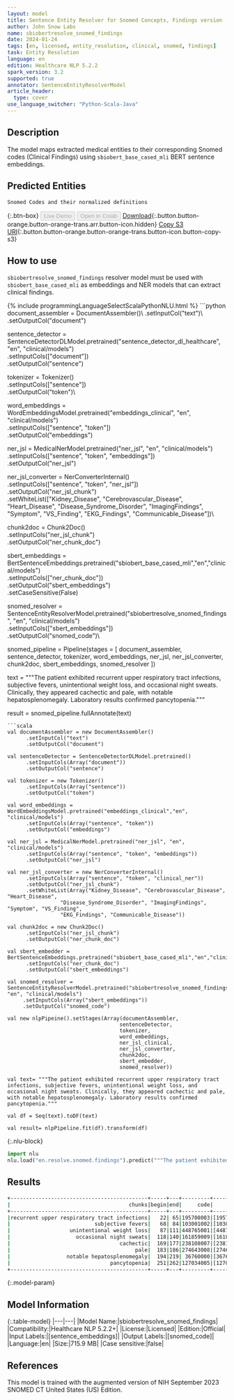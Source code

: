 ```yaml
---
layout: model
title: Sentence Entity Resolver for Snomed Concepts, Findings version (sbiobert_base_cased_mli embeddings)
author: John Snow Labs
name: sbiobertresolve_snomed_findings
date: 2024-01-24
tags: [en, licensed, entity_resolution, clinical, snomed, findings]
task: Entity Resolution
language: en
edition: Healthcare NLP 5.2.2
spark_version: 3.2
supported: true
annotator: SentenceEntityResolverModel
article_header:
  type: cover
use_language_switcher: "Python-Scala-Java"
---
```


## Description

The model maps extracted medical entities to their corresponding Snomed codes (Clinical Findings) using `sbiobert_base_cased_mli` BERT sentence embeddings.

## Predicted Entities

`Snomed Codes and their normalized definitions`

{:.btn-box}
<button class="button button-orange" disabled>Live Demo</button>
<button class="button button-orange" disabled>Open in Colab</button>
[Download](https://s3.amazonaws.com/auxdata.johnsnowlabs.com/clinical/models/sbiobertresolve_snomed_findings_en_5.2.2_3.2_1706098966876.zip){:.button.button-orange.button-orange-trans.arr.button-icon.hidden}
[Copy S3 URI](s3://auxdata.johnsnowlabs.com/clinical/models/sbiobertresolve_snomed_findings_en_5.2.2_3.2_1706098966876.zip){:.button.button-orange.button-orange-trans.button-icon.button-copy-s3}

## How to use

`sbiobertresolve_snomed_findings` resolver model must be used with `sbiobert_base_cased_mli` as embeddings and NER models that can extract clinical findings.

<div class="tabs-box" markdown="1">
{% include programmingLanguageSelectScalaPythonNLU.html %}
```python
document_assembler = DocumentAssembler()\
  .setInputCol("text")\
  .setOutputCol("document")

sentence_detector = SentenceDetectorDLModel.pretrained("sentence_detector_dl_healthcare", "en", "clinical/models")\
  .setInputCols(["document"])\
  .setOutputCol("sentence")

tokenizer = Tokenizer()\
  .setInputCols(["sentence"])\
  .setOutputCol("token")\

word_embeddings = WordEmbeddingsModel.pretrained("embeddings_clinical", "en", "clinical/models")\
  .setInputCols(["sentence", "token"])\
  .setOutputCol("embeddings")

ner_jsl = MedicalNerModel.pretrained("ner_jsl", "en", "clinical/models") \
  .setInputCols(["sentence", "token", "embeddings"]) \
  .setOutputCol("ner_jsl")

ner_jsl_converter = NerConverterInternal() \
  .setInputCols(["sentence", "token", "ner_jsl"]) \
  .setOutputCol("ner_jsl_chunk")\
  .setWhiteList(["Kidney_Disease", "Cerebrovascular_Disease", "Heart_Disease",
                 "Disease_Syndrome_Disorder", "ImagingFindings", "Symptom", "VS_Finding",
                 "EKG_Findings", "Communicable_Disease"])\

chunk2doc = Chunk2Doc()\
  .setInputCols("ner_jsl_chunk")\
  .setOutputCol("ner_chunk_doc")

sbert_embeddings = BertSentenceEmbeddings.pretrained("sbiobert_base_cased_mli","en","clinical/models")\
  .setInputCols(["ner_chunk_doc"])\
  .setOutputCol("sbert_embeddings")\
  .setCaseSensitive(False)

snomed_resolver = SentenceEntityResolverModel.pretrained("sbiobertresolve_snomed_findings", "en", "clinical/models") \
  .setInputCols(["sbert_embeddings"]) \
  .setOutputCol("snomed_code")\

snomed_pipeline = Pipeline(stages = [
    document_assembler,
    sentence_detector,
    tokenizer,
    word_embeddings,
    ner_jsl,
    ner_jsl_converter,
    chunk2doc,
    sbert_embeddings,
    snomed_resolver
])

text = """The patient exhibited recurrent upper respiratory tract infections, subjective fevers, unintentional weight loss, and occasional night sweats. Clinically, they appeared cachectic and pale, with notable hepatosplenomegaly. Laboratory results confirmed pancytopenia."""

result = snomed_pipeline.fullAnnotate(text)
```
```scala
val documentAssembler = new DocumentAssembler()
      .setInputCol("text")
      .setOutputCol("document")

val sentenceDetector = SentenceDetectorDLModel.pretrained()
      .setInputCols(Array("document"))
      .setOutputCol("sentence")

val tokenizer = new Tokenizer()
      .setInputCols(Array("sentence"))
      .setOutputCol("token")

val word_embeddings = WordEmbeddingsModel.pretrained("embeddings_clinical","en", "clinical/models")
      .setInputCols(Array("sentence", "token"))
      .setOutputCol("embeddings")

val ner_jsl = MedicalNerModel.pretrained("ner_jsl", "en", "clinical/models")
      .setInputCols(Array("sentence", "token", "embeddings"))
      .setOutputCol("ner_jsl")

val ner_jsl_converter = new NerConverterInternal()
      .setInputCols(Array("sentence", "token", "clinical_ner"))
      .setOutputCol("ner_jsl_chunk")
      .setWhiteList(Array("Kidney_Disease", "Cerebrovascular_Disease", "Heart_Disease",
                 "Disease_Syndrome_Disorder", "ImagingFindings", "Symptom", "VS_Finding",
                 "EKG_Findings", "Communicable_Disease"))

val chunk2doc = new Chunk2Doc()
      .setInputCols("ner_jsl_chunk")
      .setOutputCol("ner_chunk_doc")

val sbert_embedder = BertSentenceEmbeddings.pretrained("sbiobert_base_cased_mli","en","clinical/models")
      .setInputCols("ner_chunk_doc")
      .setOutputCol("sbert_embeddings")

val snomed_resolver = SentenceEntityResolverModel.pretrained("sbiobertresolve_snomed_findings_aux_concepts", "en", "clinical/models")
     .setInputCols(Array("sbert_embeddings"))
     .setOutputCol("snomed_code")

val new nlpPipeine().setStages(Array(documentAssembler,
                                    sentenceDetector,
                                    tokenizer,
                                    word_embeddings,
                                    ner_jsl_clinical,
                                    ner_jsl_converter,
                                    chunk2doc,
                                    sbert_embedder,
                                    snomed_resolver))

val text= """The patient exhibited recurrent upper respiratory tract infections, subjective fevers, unintentional weight loss, and occasional night sweats. Clinically, they appeared cachectic and pale, with notable hepatosplenomegaly. Laboratory results confirmed pancytopenia."""

val df = Seq(text).toDF(text)

val result= nlpPipeline.fit(df).transform(df)
```

{:.nlu-block}
```python
import nlu
nlu.load("en.resolve.snomed.findings").predict("""The patient exhibited recurrent upper respiratory tract infections, subjective fevers, unintentional weight loss, and occasional night sweats. Clinically, they appeared cachectic and pale, with notable hepatosplenomegaly. Laboratory results confirmed pancytopenia.""")
```
</div>

## Results

```bash
+--------------------------------------------+-----+---+---------+--------------------------------------------------+--------------------------------------------------+--------------------------------------------------+
|                                      chunks|begin|end|     code|                                         all_codes|                                       resolutions|                                     all_distances|
+--------------------------------------------+-----+---+---------+--------------------------------------------------+--------------------------------------------------+--------------------------------------------------+
|recurrent upper respiratory tract infections|   22| 65|195708003|[195708003, 308130008, 195746005, 54150009, 783...|[recurrent upper respiratory tract infection, r...|[0.0073, 0.0664, 0.0664, 0.0694, 0.0712, 0.0737...|
|                           subjective fevers|   68| 84|103001002|[103001002, 248425001, 186694006, 77957000, 271...|[feeling feverish (finding), feels feverish, sw...|[0.0494, 0.0514, 0.0535, 0.0552, 0.0661, 0.0674...|
|                   unintentional weight loss|   87|111|448765001|[448765001, 422868009, 699205002, 416528001, 16...|[unintentional weight loss, unexplained weight ...|[0.0000, 0.0400, 0.0472, 0.0564, 0.0666, 0.0666...|
|                     occasional night sweats|  118|140|161859009|[161859009, 42984000, 139115006, 423052008, 672...|[night sweats, night sweats, night sweats, freq...|[0.0480, 0.0480, 0.0480, 0.1043, 0.1100, 0.1256...|
|                                   cachectic|  169|177|238108007|[238108007, 28928000, 74633007, 422003001, 2845...|[cachectic, cachexia, aids with cachexia, cache...|[0.0000, 0.0619, 0.0651, 0.0965, 0.0961, 0.0986...|
|                                        pale|  183|186|274643008|[274643008, 139121005, 161865009, 398979000, 16...|[pale, pale color, pale color, pale complexion,...|[0.0000, 0.0733, 0.0733, 0.0812, 0.0812, 0.0892...|
|                  notable hepatosplenomegaly|  194|219| 36760000|[36760000, 19058002, 80378000, 16294009, 469330...|[hepatosplenomegaly, congestive splenomegaly, n...|[0.0225, 0.0835, 0.0857, 0.0875, 0.0928, 0.0959...|
|                                pancytopenia|  251|262|127034005|[127034005, 736024007, 191249008, 5876000, 1249...|[pancytopenia, drug induced pancytopenia, pancy...|[0.0000, 0.0407, 0.0425, 0.0425, 0.0493, 0.0495...|
+--------------------------------------------+-----+---+---------+--------------------------------------------------+--------------------------------------------------+--------------------------------------------------+
```

{:.model-param}
## Model Information

{:.table-model}
|---|---|
|Model Name:|sbiobertresolve_snomed_findings|
|Compatibility:|Healthcare NLP 5.2.2+|
|License:|Licensed|
|Edition:|Official|
|Input Labels:|[sentence_embeddings]|
|Output Labels:|[snomed_code]|
|Language:|en|
|Size:|715.9 MB|
|Case sensitive:|false|

## References

This model is trained with the augmented version of NIH September 2023 SNOMED CT United States (US) Edition.